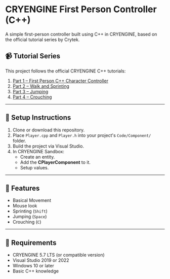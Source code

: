 # CRYENGINE First Person Controller (C++)

A simple first-person controller built using C++ in CRYENGINE, based on the official tutorial series by Crytek.

## 📹 Tutorial Series

This project follows the official CRYENGINE C++ tutorials:

1. [Part 1 – First Person C++ Character Controller](https://youtu.be/63PuJoVoQMg?si=H2Jtb9pEk49eeK4y)
2. [Part 2 – Walk and Sprinting](https://youtu.be/xWExyPNIW30?si=uR4ELFGu2UcV9TUz)
3. [Part 3 – Jumping](https://youtu.be/85hiBjsGClI?si=xVMV4vruO1vMsk8w)
4. [Part 4 – Crouching](https://youtu.be/H8U8UU0Y1m8?si=_Ule5kMgZ6vlZuCz)

---

## 📁 Setup Instructions

1. Clone or download this repository.
2. Place `Player.cpp` and `Player.h` into your project's `Code/Component/` folder.
4. Build the project via Visual Studio.
5. In CRYENGINE Sandbox:
   - Create an entity.
   - Add the **CPlayerComponent** to it.
   - Setup values.

---

## 🧠 Features

- Basical Movement
- Mouse look
- Sprinting (`Shift`)
- Jumping (`Space`)
- Crouching (`C`)

---

## 🔧 Requirements

- CRYENGINE 5.7 LTS (or compatible version)
- Visual Studio 2019 or 2022
- Windows 10 or later
- Basic C++ knowledge
